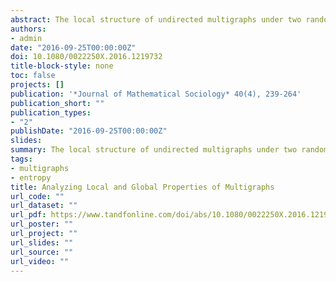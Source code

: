 ```yaml
---
abstract: The local structure of undirected multigraphs under two random multigraph models is analyzed and compared. The first model generates multigraphs by randomly coupling pairs of stubs according to a fixed degree sequence so that edge assignments to vertex pair sites are dependent. The second model is a simplification that ignores the dependency between the edge assignments. It is investigated when this ignorance is justified so that the simplified model can be used as an approximation, thus facilitating the structural analysis of network data with multiple relations and loops. The comparison is based on the local properties of multigraphs given by marginal distribution of edge multiplicities and some local properties that are aggregations of global properties.
authors:
- admin
date: "2016-09-25T00:00:00Z"
doi: 10.1080/0022250X.2016.1219732
title-block-style: none
toc: false
projects: []
publication: '*Journal of Mathematical Sociology* 40(4), 239-264'
publication_short: ""
publication_types:
- "2"
publishDate: "2016-09-25T00:00:00Z"
slides: 
summary: The local structure of undirected multigraphs under two random multigraph models is analyzed and compared.
tags:
- multigraphs
- entropy
title: Analyzing Local and Global Properties of Multigraphs
url_code: ""
url_dataset: ""
url_pdf: https://www.tandfonline.com/doi/abs/10.1080/0022250X.2016.1219732?journalCode=gmas20
url_poster: ""
url_project: ""
url_slides: ""
url_source: ""
url_video: ""
---
```




